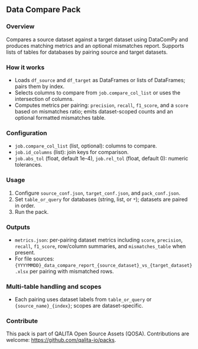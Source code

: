 ## Data Compare Pack

### Overview
Compares a source dataset against a target dataset using DataComPy and produces matching metrics and an optional mismatches report. Supports lists of tables for databases by pairing source and target datasets.

### How it works
- Loads `df_source` and `df_target` as DataFrames or lists of DataFrames; pairs them by index.
- Selects columns to compare from `job.compare_col_list` or uses the intersection of columns.
- Computes metrics per pairing: `precision`, `recall`, `f1_score`, and a `score` based on mismatches ratio; emits dataset-scoped counts and an optional formatted mismatches table.

### Configuration
- `job.compare_col_list` (list, optional): columns to compare.
- `job.id_columns` (list): join keys for comparison.
- `job.abs_tol` (float, default 1e-4), `job.rel_tol` (float, default 0): numeric tolerances.

### Usage
1) Configure `source_conf.json`, `target_conf.json`, and `pack_conf.json`.
2) Set `table_or_query` for databases (string, list, or `*`); datasets are paired in order.
3) Run the pack.

### Outputs
- `metrics.json`: per-pairing dataset metrics including `score`, `precision`, `recall`, `f1_score`, row/column summaries, and `mismatches_table` when present.
- For file sources: `{YYYYMMDD}_data_compare_report_{source_dataset}_vs_{target_dataset}.xlsx` per pairing with mismatched rows.

### Multi-table handling and scopes
- Each pairing uses dataset labels from `table_or_query` or `{source_name}_{index}`; scopes are dataset-specific.

### Contribute
This pack is part of QALITA Open Source Assets (QOSA). Contributions are welcome: https://github.com/qalita-io/packs.
